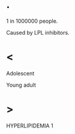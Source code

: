 # .

1 in 1000000 people.

Caused by LPL inhibitors.

# <

Adolescent

Young adult

# >

HYPERLIPIDEMIA 1
